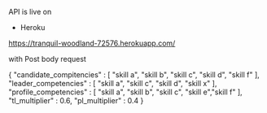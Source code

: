 API is live on 

- Heroku 

https://tranquil-woodland-72576.herokuapp.com/

with Post body request 

{
    "candidate_compitencies" : [ "skill a", "skill b", "skill c", "skill d", "skill f" ],
    "leader_competencies" : [ "skill a", "skill c", "skill d", "skill x" ],
    "profile_competencies" : [ "skill a", "skill b", "skill c", "skill e","skill f" ],
    "tl_multiplier" : 0.6,
    "pl_multiplier" : 0.4
}
